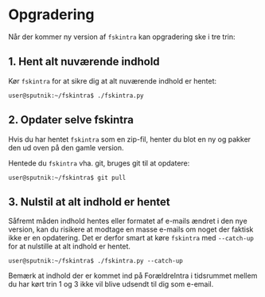 # Opgradering #

Når der kommer ny version af ```fskintra``` kan opgradering ske i tre trin:


## 1. Hent alt nuværende indhold ##

Kør ```fskintra``` for at sikre dig at alt nuværende indhold er hentet:

```console
user@sputnik:~/fskintra$ ./fskintra.py
```


## 2. Opdater selve fskintra ##

Hvis du har hentet ```fskintra``` som en zip-fil, henter du blot en ny og
pakker den ud oven på den gamle version.

Hentede du ```fskintra``` vha. git, bruges git til at opdatere:

```console
user@sputnik:~/fskintra$ git pull
```


## 3. Nulstil at alt indhold er hentet ##

Såfremt måden indhold hentes eller formatet af e-mails ændret i den nye
version, kan du risikere at modtage en masse e-mails om noget der faktisk
ikke er en opdatering.
Det er derfor smart at køre ```fskintra``` med ```--catch-up``` for at
nulstille at alt indhold er hentet.

```console
user@sputnik:~/fskintra$ ./fskintra.py --catch-up
```

Bemærk at indhold der er kommet ind på ForældreIntra i tidsrummet mellem
du har kørt trin 1 og 3 ikke vil blive udsendt til dig som e-email.
